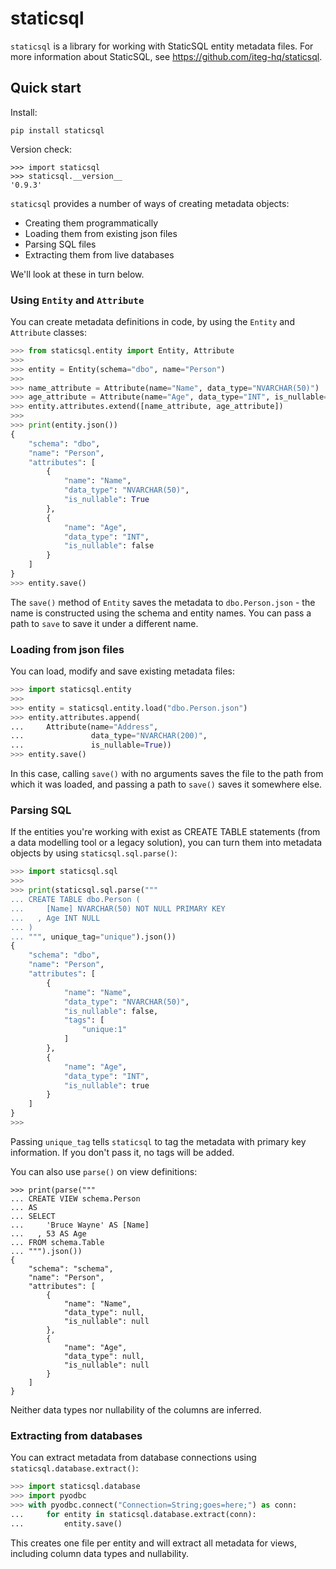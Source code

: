 # staticsql

`staticsql` is a library for working with StaticSQL entity metadata files. For more information about StaticSQL, see https://github.com/iteg-hq/staticsql.

## Quick start

Install:

```
pip install staticsql
```

Version check:

```
>>> import staticsql
>>> staticsql.__version__
'0.9.3'
```

`staticsql` provides a number of ways of creating metadata objects:

- Creating them programmatically
- Loading them from existing json files
- Parsing SQL files
- Extracting them from live databases

We'll look at these in turn below.

### Using `Entity` and `Attribute`

You can create metadata definitions in code, by using the `Entity` and `Attribute` classes:

```python
>>> from staticsql.entity import Entity, Attribute
>>> 
>>> entity = Entity(schema="dbo", name="Person")
>>>
>>> name_attribute = Attribute(name="Name", data_type="NVARCHAR(50)")
>>> age_attribute = Attribute(name="Age", data_type="INT", is_nullable=False)
>>> entity.attributes.extend([name_attribute, age_attribute])
>>> 
>>> print(entity.json())
{
    "schema": "dbo",
    "name": "Person",
    "attributes": [
        {
            "name": "Name",
            "data_type": "NVARCHAR(50)",
            "is_nullable": True
        },
        {
            "name": "Age",
            "data_type": "INT",
            "is_nullable": false
        }
    ]
}
>>> entity.save()
```

The `save()` method of `Entity` saves the metadata to `dbo.Person.json` - the name is constructed using the schema and entity names. You can pass a path to `save` to save it under a different name.

### Loading from json files

You can load, modify and save existing metadata files:

```python
>>> import staticsql.entity
>>> 
>>> entity = staticsql.entity.load("dbo.Person.json")
>>> entity.attributes.append(
...     Attribute(name="Address",
...               data_type="NVARCHAR(200)",
...               is_nullable=True))
>>> entity.save()
```

In this case, calling `save()` with no arguments saves the file to the path from which it was loaded, and passing a path to `save()` saves it somewhere else.

### Parsing SQL

If the entities you're working with exist as CREATE TABLE statements (from a data modelling tool or a legacy solution), you can turn them into metadata objects by using `staticsql.sql.parse()`:

```python
>>> import staticsql.sql
>>> 
>>> print(staticsql.sql.parse("""
... CREATE TABLE dbo.Person (
...     [Name] NVARCHAR(50) NOT NULL PRIMARY KEY
...   , Age INT NULL
... )
... """, unique_tag="unique").json())
{
    "schema": "dbo",
    "name": "Person",
    "attributes": [
        {
            "name": "Name",
            "data_type": "NVARCHAR(50)",
            "is_nullable": false,
            "tags": [
                "unique:1"
            ]
        },
        {
            "name": "Age",
            "data_type": "INT",
            "is_nullable": true
        }
    ]
}
>>>
```

Passing `unique_tag` tells `staticsql` to tag the metadata with primary key information. If you don't pass it, no tags will be added. 

You can also use `parse()` on view definitions:

```
>>> print(parse("""
... CREATE VIEW schema.Person
... AS
... SELECT 
...     'Bruce Wayne' AS [Name]
...   , 53 AS Age
... FROM schema.Table
... """).json())
{
    "schema": "schema",
    "name": "Person",
    "attributes": [
        {
            "name": "Name",
            "data_type": null,
            "is_nullable": null
        },
        {
            "name": "Age",
            "data_type": null,
            "is_nullable": null
        }
    ]
}
```

Neither data types nor nullability of the columns are inferred.

### Extracting from databases

You can extract metadata from database connections using `staticsql.database.extract()`:

```python
>>> import staticsql.database
>>> import pyodbc
>>> with pyodbc.connect("Connection=String;goes=here;") as conn:
...     for entity in staticsql.database.extract(conn):
...         entity.save()
```

This creates one file per entity and will extract all metadata for views, including column data types and nullability.




